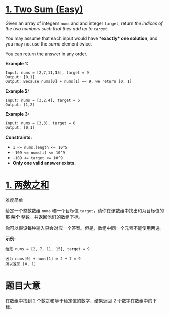 # [1. Two Sum (Easy)](https://leetcode.com/problems/two-sum/)

Given an array of integers `nums` and and integer `target`, return *the indices of the two numbers such that they add up to `target`*.

You may assume that each input would have ***exactly\* one solution**, and you may not use the *same* element twice.

You can return the answer in any order.

 

**Example 1:**

```
Input: nums = [2,7,11,15], target = 9
Output: [0,1]
Output: Because nums[0] + nums[1] == 9, we return [0, 1]
```

**Example 2:**

```
Input: nums = [3,2,4], target = 6
Output: [1,2]
```

**Example 3:**

```
Input: nums = [3,3], target = 6
Output: [0,1]
```

 

**Constraints:**

- `1 <= nums.length <= 10^5`
- `-109 <= nums[i] <= 10^9`
- `-109 <= target <= 10^9`
- **Only one valid answer exists.**





# [1. 两数之和](https://leetcode-cn.com/problems/two-sum/)

难度简单

给定一个整数数组 `nums` 和一个目标值 `target`，请你在该数组中找出和为目标值的那 **两个** 整数，并返回他们的数组下标。

你可以假设每种输入只会对应一个答案。但是，数组中同一个元素不能使用两遍。

 

**示例:**

```
给定 nums = [2, 7, 11, 15], target = 9

因为 nums[0] + nums[1] = 2 + 7 = 9
所以返回 [0, 1]
```



# 题目大意



在数组中找到 2 个数之和等于给定值的数字，结果返回 2 个数字在数组中的下标。